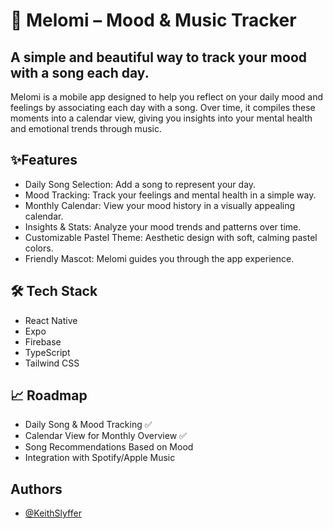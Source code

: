 # 🎵 Melomi – Mood & Music Tracker

## A simple and beautiful way to track your mood with a song each day.

Melomi is a mobile app designed to help you reflect on your daily mood and feelings by associating each day with a song. Over time, it compiles these moments into a calendar view, giving you insights into your mental health and emotional trends through music.

## ✨Features

- Daily Song Selection: Add a song to represent your day.
- Mood Tracking: Track your feelings and mental health in a simple way.
- Monthly Calendar: View your mood history in a visually appealing calendar.
- Insights & Stats: Analyze your mood trends and patterns over time.
- Customizable Pastel Theme: Aesthetic design with soft, calming pastel colors.
- Friendly Mascot: Melomi guides you through the app experience.

## 🛠️ Tech Stack

- React Native
- Expo
- Firebase
- TypeScript
- Tailwind CSS

## 📈 Roadmap

- Daily Song & Mood Tracking ✅
- Calendar View for Monthly Overview ✅
- Song Recommendations Based on Mood
- Integration with Spotify/Apple Music

## Authors

- [@KeithSlyffer](https://github.com/KeithSlyffer)
